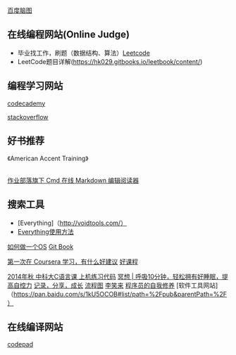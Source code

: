 [百度脑图](http://naotu.baidu.com/)


## 在线编程网站(Online Judge)
- 毕业找工作，刷题（数据结构、算法）[Leetcode](www.leetcode.com)
- LeetCode题目详解(https://hk029.gitbooks.io/leetbook/content/)
## 编程学习网站
[codecademy](https://www.codecademy.com/)


[stackoverflow](http://stackoverflow.com/)


## 好书推荐
《American Accent Training》

##
[作业部落旗下 Cmd 在线 Markdown 编辑阅读器](https://www.zybuluo.com/mdeditor)

## 搜索工具
- [Everything]（http://voidtools.com/）
- [Everything使用方法](http://www.jianshu.com/p/2385ab82447e)

[如何做一个OS](https://samypesse.gitbooks.io/how-to-create-an-operating-system/)
[Git Book](https://www.gitbook.com/explore)

[第一次在 Coursera 学习，有什么好建议](https://www.zhihu.com/question/20816397)
[好课程](http://www.jianshu.com/p/acb267dd3268)

[2014年秋 中科大C语言课 上机练习代码](https://github.com/JING-TIME/C-Programming/blob/master/README.md)
[冥想 | 呼吸10分钟，轻松拥有好睡眠，提高自控力](http://voidsky.cc/life/meditation/breath/)
[记录，分享，成长](http://voidsky.cc/)
[流程图](https://segmentfault.com/q/1010000002405209)
[李笑来](http://www.zhibimo.com/explore/books)
[程序员的自我修养](https://www.gitbook.com/book/leohxj/a-programmer-prepares)
[软件工具网站]（https://pan.baidu.com/s/1kU5OCOB#list/path=%2Fpub&parentPath=%2F）

## 在线编译网站
[codepad](http://codepad.org/)